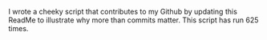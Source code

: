 I wrote a cheeky script that contributes to my Github by updating this ReadMe to illustrate why more than commits matter. This script has run 625 times.
